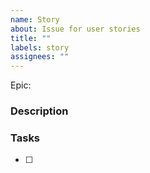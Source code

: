 ```yaml
---
name: Story
about: Issue for user stories
title: ""
labels: story
assignees: ""
---
```


Epic:

### Description

### Tasks

- [ ]
